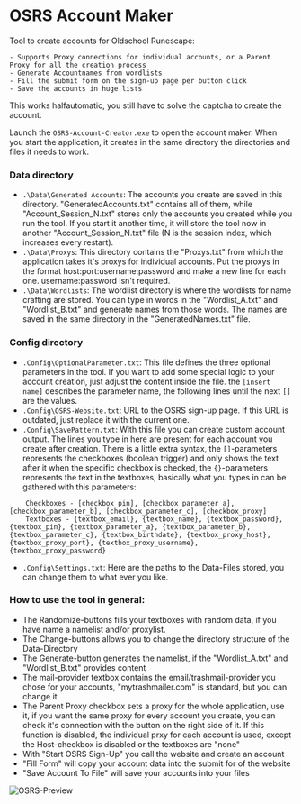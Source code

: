 # OSRS Account Maker

Tool to create accounts for Oldschool Runescape:

    - Supports Proxy connections for individual accounts, or a Parent Proxy for all the creation process
    - Generate Accountnames from wordlists
    - Fill the submit form on the sign-up page per button click
    - Save the accounts in huge lists

This works halfautomatic, you still have to solve the captcha to create the account.

Launch the `OSRS-Account-Creator.exe` to open the account maker. When you start the application, it creates in the same directory the directories and files it needs to work.

### Data directory
- `.\Data\Generated Accounts`: The accounts you create are saved in this directory. "GeneratedAccounts.txt" contains all of them, while "Account_Session_N.txt" stores only the accounts you created while you run the tool. If you start it another time, it will store the tool now in another "Account_Session_N.txt" file (N is the session index, which increases every restart).
- `.\Data\Proxys`: This directory contains the "Proxys.txt" from which the application takes it's proxys for individual accounts. Put the proxys in the format host:port:username:password and make a new line for each one. username:password isn't required.
- `.\Data\Wordlists`: The wordlist directory is where the wordlists for name crafting are stored. You can type in words in the "Wordlist_A.txt" and "Wordlist_B.txt" and generate names from those words. The names are saved in the same directory in the "GeneratedNames.txt" file.

### Config directory
- `.Config\OptionalParameter.txt`: This file defines the three optional parameters in the tool. If you want to add some special logic to your account creation, just adjust the content inside the file. the `[insert name]` describes the parameter name, the following lines until the next `[]` are the values.
- `.Config\OSRS-Website.txt`: URL to the OSRS sign-up page. If this URL is outdated, just replace it with the current one.
- `.Config\SavePattern.txt`: With this file you can create custom account output. The lines you type in here are present for each account you create after creation. There is a little extra syntax, the `[]`-parameters represents the checkboxes (boolean trigger) and only shows the text after it when the specific checkbox is checked, the `{}`-parameters represents the text in the textboxes, basically what you types in can be gathered with this parameters:
```
    Checkboxes - [checkbox_pin], [checkbox_parameter_a], [checkbox_parameter_b], [checkbox_parameter_c], [checkbox_proxy]
    Textboxes - {textbox_email}, {textbox_name}, {textbox_password}, {textbox_pin}, {textbox_parameter_a}, {textbox_parameter_b}, {textbox_parameter_c}, {textbox_birthdate}, {textbox_proxy_host}, {textbox_proxy_port}, {textbox_proxy_username}, {textbox_proxy_password}
```
- `.Config\Settings.txt`: Here are the paths to the Data-Files stored, you can change them to what ever you like.

### How to use the tool in general:

- The Randomize-buttons fills your textboxes with random data, if you have name a namelist and/or proxylist.
- The Change-buttons allows you to change the directory structure of the Data-Directory
- The Generate-button generates the namelist, if the "Wordlist_A.txt" and "Wordlist_B.txt" provides content
- The mail-provider textbox contains the email/trashmail-provider you chose for your accounts, "mytrashmailer.com" is standard, but you can change it
- The Parent Proxy checkbox sets a proxy for the whole application, use it, if you want the same proxy for every account you create, you can check it's connection with the button on the right side of it. If this function is disabled, the individual prxy for each account is used, except the Host-checkbox is disabled or the textboxes are "none"
- With "Start OSRS Sign-Up" you call the website and create an account
- "Fill Form" will copy your account data into the submit for of the website
- "Save Account To File" will save your accounts into your files

![OSRS-Preview](https://user-images.githubusercontent.com/59608685/148834052-82708bdd-03f6-4cfb-865d-764f5eef51eb.JPG)
